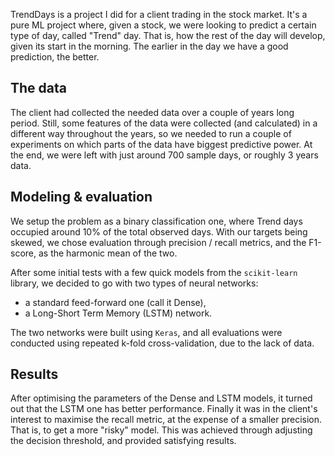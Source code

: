 TrendDays is a project I did for a client trading in the stock market. It's a pure ML project where, given a stock, we were looking to predict a certain type of day, called "Trend" day. That is, how the rest of the day will develop, given its start in the morning. The earlier in the day we have a good prediction, the better.

## The data

The client had collected the needed data over a couple of years long period. Still, some features of the data were collected (and calculated) in a different way throughout the years, so we needed to run a couple of experiments on which parts of the data have biggest predictive power. At the end, we were left with just around 700 sample days, or roughly 3 years data. 

## Modeling & evaluation

We setup the problem as a binary classification one, where Trend days occupied around 10% of the total observed days. With our targets being skewed, we chose evaluation through precision / recall metrics, and the F1-score, as the harmonic mean of the two.

After some initial tests with a few quick models from the `scikit-learn` library, we decided to go with two types of neural networks:

- a standard feed-forward one (call it Dense),
- a Long-Short Term Memory (LSTM) network.

The two networks were built using `Keras`, and all evaluations were conducted using repeated k-fold cross-validation, due to the lack of data.

## Results

After optimising the parameters of the Dense and LSTM models, it turned out that the LSTM one has better performance. Finally it was in the client's interest to maximise the recall metric, at the expense of a smaller precision. That is, to get a more "risky" model. This was achieved through adjusting the decision threshold, and provided satisfying results. 

<div><script type="text/javascript">window.PlotlyConfig = {MathJaxConfig: 'local'};</script><script src="https://cdn.plot.ly/plotly-latest.min.js"></script><div id="18d7f961-d11a-4f4f-8528-ee9d383bc946" style="height: 100%; width: 100%;" class="plotly-graph-div"></div><script type="text/javascript">window.PLOTLYENV=window.PLOTLYENV || {};window.PLOTLYENV.BASE_URL="https://plot.ly";Plotly.newPlot("18d7f961-d11a-4f4f-8528-ee9d383bc946", [{"mode": "lines+markers", "name": "precision", "x": ["09:15:00", "09:30:00", "09:45:00", "10:00:00", "10:15:00", "10:30:00", "10:45:00", "11:00:00", "11:15:00", "11:30:00", "11:45:00", "12:00:00", "12:15:00", "12:30:00", "12:45:00", "13:00:00", "13:15:00", "13:30:00", "13:45:00", "14:00:00", "14:15:00", "14:30:00", "14:45:00", "15:00:00", "15:15:00", "15:30:00", "15:45:00", "16:00:00"], "y": [0.2196969696969697, 0.2569444444444444, 0.27586206896551724, 0.3161290322580645, 0.345, 0.34104046242774566, 0.4025157232704403, 0.32456140350877194, 0.43455497382198954, 0.52, 0.506578947368421, 0.5405405405405406, 0.5317919075144508, 0.5251396648044693, 0.5654761904761905, 0.6381578947368421, 0.5950920245398773, 0.6, 0.6206896551724138, 0.6449704142011834, 0.63125, 0.6282051282051282, 0.6405228758169934, 0.6551724137931034, 0.618421052631579, 0.6329113924050633, 0.6598639455782312, 0.610062893081761], "type": "scatter", "uid": "386db4bf-fcbf-4864-82ab-a74324c94eed"}, {"mode": "lines+markers", "name": "recall", "x": ["09:15:00", "09:30:00", "09:45:00", "10:00:00", "10:15:00", "10:30:00", "10:45:00", "11:00:00", "11:15:00", "11:30:00", "11:45:00", "12:00:00", "12:15:00", "12:30:00", "12:45:00", "13:00:00", "13:15:00", "13:30:00", "13:45:00", "14:00:00", "14:15:00", "14:30:00", "14:45:00", "15:00:00", "15:15:00", "15:30:00", "15:45:00", "16:00:00"], "y": [0.23387096774193547, 0.29838709677419356, 0.3225806451612903, 0.3951612903225806, 0.5564516129032258, 0.47580645161290325, 0.5161290322580645, 0.5967741935483871, 0.6693548387096774, 0.5241935483870968, 0.6209677419354839, 0.6451612903225806, 0.7419354838709677, 0.7580645161290323, 0.7661290322580645, 0.782258064516129, 0.782258064516129, 0.7983870967741935, 0.8709677419354839, 0.8790322580645161, 0.8145161290322581, 0.7903225806451613, 0.7903225806451613, 0.7661290322580645, 0.7580645161290323, 0.8064516129032258, 0.782258064516129, 0.782258064516129], "type": "scatter", "uid": "a52f3247-e5d1-4461-8d0b-7b51acd25dba"}, {"mode": "lines+markers", "name": "f1", "x": ["09:15:00", "09:30:00", "09:45:00", "10:00:00", "10:15:00", "10:30:00", "10:45:00", "11:00:00", "11:15:00", "11:30:00", "11:45:00", "12:00:00", "12:15:00", "12:30:00", "12:45:00", "13:00:00", "13:15:00", "13:30:00", "13:45:00", "14:00:00", "14:15:00", "14:30:00", "14:45:00", "15:00:00", "15:15:00", "15:30:00", "15:45:00", "16:00:00"], "y": [0.22651255983863902, 0.2760696903954044, 0.2973480825415976, 0.35120510451240783, 0.4258786822717823, 0.3972577642323899, 0.45224758992114134, 0.4204089150766008, 0.5269363933389183, 0.5220383590079418, 0.5579215334789055, 0.5881856875747317, 0.6194799843191933, 0.6204136974144098, 0.6506360704736117, 0.702849068806033, 0.6759091150004224, 0.6850721171035058, 0.7247836256167466, 0.7439784863538842, 0.7112184124483929, 0.6999506565397227, 0.7075317789254042, 0.7062700108206044, 0.6811099384824217, 0.7091705884036595, 0.7158175222665353, 0.6854631358012988], "type": "scatter", "uid": "d96095a5-49e7-4ac1-9efc-9f981121a473"}], {"title": {"text": "Precision, recall, F1 score for model 'optimised_02'"}, "xaxis": {"ticklen": 5, "title": {"text": "Prediction time in the day"}, "zeroline": false}, "yaxis": {"ticklen": 5, "title": {"text": "Percentage"}, "zeroline": false}}, {"showLink": false, "linkText": "Export to plot.ly", "plotlyServerURL": "https://plot.ly"})</script><script type="text/javascript">window.addEventListener("resize", function(){Plotly.Plots.resize(document.getElementById("18d7f961-d11a-4f4f-8528-ee9d383bc946"));});</script></div>

In the end we wanted to look at the model's performance in different times in the day. As expected, the model's performance increases as more data is available during the day, reaching an estimated 60% recall at 11am, and 75% at 12:15am. 

## Way forward

The next step for this project is using Ensambling techniques to further increase the performance, such as Boosting and Bagging. These tools should take as input multiple neural nets and decision trees. Once this is done, we can take the project to production.

